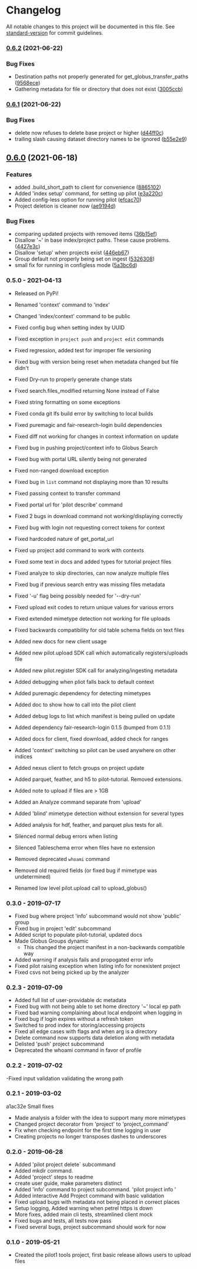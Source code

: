 # Changelog

All notable changes to this project will be documented in this file. See [standard-version](https://github.com/conventional-changelog/standard-version) for commit guidelines.

### [0.6.2](https://github.com/globus/globus-pilot/compare/v0.6.1...v0.6.2) (2021-06-22)


### Bug Fixes

* Destination paths not properly generated for get_globus_transfer_paths ([9568ece](https://github.com/globus/globus-pilot/commit/9568ece31f6a8d89849f520e783e36f7bc273fb6))
* Gathering metadata for file or directory that does not exist ([3005ccb](https://github.com/globus/globus-pilot/commit/3005ccb5e96c67abad0aa1dcf83dd6e50ac7a0f1))

### [0.6.1](https://github.com/globus/globus-pilot/compare/v0.6.0...v0.6.1) (2021-06-22)


### Bug Fixes

* delete now refuses to delete base project or higher ([d44ff0c](https://github.com/globus/globus-pilot/commit/d44ff0c11d5f9116b78b848bd4244ffb0bdd27e2))
* trailing slash causing dataset directory names to be ignored ([b55e2e9](https://github.com/globus/globus-pilot/commit/b55e2e920debe5fde85b6fe913507b00392bc041))

## [0.6.0](https://github.com/globusonline/pilot1-tools/compare/v0.5.0...v0.6.0) (2021-06-18)


### Features

* added .build_short_path to client for convenience ([8865102](https://github.com/globusonline/pilot1-tools/commit/886510201894a4b4e208cb98703d57ed2393864d))
* Added 'index setup' command, for setting up pilot ([e3a220c](https://github.com/globusonline/pilot1-tools/commit/e3a220cbb5a3c696fb244fe09fd0a21463c2e645))
* Added config-less option for running pilot ([efcac70](https://github.com/globusonline/pilot1-tools/commit/efcac70595fce112cf59f58aa219304cafbe3dc6))
* Project deletion is cleaner now ([ae9194d](https://github.com/globusonline/pilot1-tools/commit/ae9194ded9ea33cfbc1530421d4132919721ea00))


### Bug Fixes

* comparing updated projects with removed items ([36b15ef](https://github.com/globusonline/pilot1-tools/commit/36b15ef7d4f9b51c954a9f07bca3656a0b356be4))
* Disallow '~' in base index/project paths. These cause problems. ([4427e3c](https://github.com/globusonline/pilot1-tools/commit/4427e3cd4ac1e673f762f7de5865be4d74a507dd))
* Disallow 'setup' when projects exist ([446eb67](https://github.com/globusonline/pilot1-tools/commit/446eb672beea53b7b5310f4df517eec19ae59d59))
* Group default not properly being set on ingest ([5326308](https://github.com/globusonline/pilot1-tools/commit/5326308b94f7c4e4879eb76eb9f69732c6c70ad9))
* small fix for running in configless mode ([5a3bc6d](https://github.com/globusonline/pilot1-tools/commit/5a3bc6d4e5cac1675ea440ac61f916a8d88f5c41))

### 0.5.0 - 2021-04-13

 - Released on PyPi!
 - Renamed 'context' command to 'index'
 - Changed 'index/context' command to be public
 
 - Fixed config bug when setting index by UUID
 - Fixed exception in `project push` and `project edit` commands
 - Fixed regression, added test for improper file versioning
 - Fixed bug with version being reset when metadata changed but file didn't
 - Fixed Dry-run to properly generate change stats
 - Fixed search.files_modified returning None instead of False
 - Fixed string formatting on some exceptions
 - Fixed conda git lfs build error by switching to local builds
 - Fixed puremagic and fair-research-login build dependencies
 - Fixed diff not working for changes in context information on update
 - Fixed bug in pushing project/context info to Globus Search
 - Fixed bug with portal URL silently being not generated
 - Fixed non-ranged download exception
 - Fixed bug in `list` command not displaying more than 10 results
 - Fixed passing context to transfer command
 - Fixed portal url for 'pilot describe' command
 - Fixed 2 bugs in download command not working/displaying correctly
 - Fixed bug with login not requesting correct tokens for context
 - Fixed hardcoded nature of get_portal_url
 - Fixed up project add command to work with contexts
 - Fixed some text in docs and added types for tutorial project files
 - Fixed analyze to skip directories, can now analyze multiple files
 - Fixed bug if previous search entry was missing files metadata
 - Fixed '-u' flag being possibly needed for '--dry-run'
 - Fixed upload exit codes to return unique values for various errors
 - Fixed extended mimetype detection not working for file uploads
 - Fixed backwards compatibility for old table schema fields on text files

 - Added new docs for new client usage
 - Added new pilot.upload SDK call which automatically registers/uploads file
 - Added new pilot.register SDK call for analyzing/ingesting metadata
 - Added debugging when pliot falls back to default context
 - Added puremagic dependency for detecting mimetypes
 - Added doc to show how to call into the pilot client
 - Added debug logs to list which manifest is being pulled on update
 - Added dependency fair-research-login 0.1.5 (bumped from 0.1.1)
 - Added docs for client, fixed download, added check for ranges
 - Added 'context' switching so pilot can be used anywhere on other indices
 - Added nexus client to fetch groups on project update
 - Added parquet, feather, and h5 to pilot-tutorial. Removed extensions.
 - Added note to upload if files are > 1GB
 - Added an Analyze command separate from 'upload'
 - Added 'blind' mimetype detection without extension for several types
 - Added analysis for hdf, feather, and parquet plus tests for all.

 - Silenced normal debug errors when listing
 - Silenced Tableschema error when files have no extension

 - Removed deprecated `whoami` command
 - Removed old required fields (or fixed bug if mimetype was undetermined)

 - Renamed low level pilot.upload call to upload_globus()


### 0.3.0 - 2019-07-17

 - Fixed bug where project 'info' subcommand would not show 'public' group
 - Fixed bug in project 'edit' subcommand
 - Added script to populate pilot-tutorial, updated docs
 - Made Globus Groups dynamic
     - This changed the project manifest in a non-backwards compatible way
 - Added warning if analysis fails and propogated error info
 - Fixed pilot raising exception when listing info for nonexistent project
 - Fixed csvs not being picked up by the analyzer

### 0.2.3 - 2019-07-09


 - Added full list of user-providable dc metadata
 - Fixed bug with not being able to set home directory '~' local ep path
 - Fixed bad warning complaining about local endpoint when logging in
 - Fixed bug if login expires without a refresh token
 - Switched to prod index for storing/accessing projects
 - Fixed all edge cases with flags and when arg is a directory
 - Delete command now supports data deletion along with metadata
 - Delisted 'push' project subcommand
 - Deprecated the whoami command in favor of profile



### 0.2.2 - 2019-07-02

 -Fixed input validation validating the wrong path

### 0.2.1 - 2019-03-02

a1ac32e Small fixes
 - Made analysis a folder with the idea to support many more mimetypes
 - Changed project decorator from 'project' to 'project_command'
 - Fix when checking endpoint for the first time logging in user
 - Creating projects no longer transposes dashes to underscores

### 0.2.0 - 2019-06-28

 - Added 'pilot project delete` subcommand
 - Added mkdir command.
 - Added 'project' steps to readme
 - create user guide, make parameters distinct
 - Added 'info' command to project subcommand. 'pilot project info <x>'
 - Added interactive Add Project command with basic validation
 - Fixed upload bugs with metadata not being placed in correct places
 - Setup logging, Added warning when petrel https is down
 - More fixes, added main cli tests, streamlined client mock
 - Fixed bugs and tests, all tests now pass
 - Fixed several bugs, project subcommand should work for now



### 0.1.0 - 2019-05-21

 - Created the pilot1 tools project, first basic release allows users to upload files
